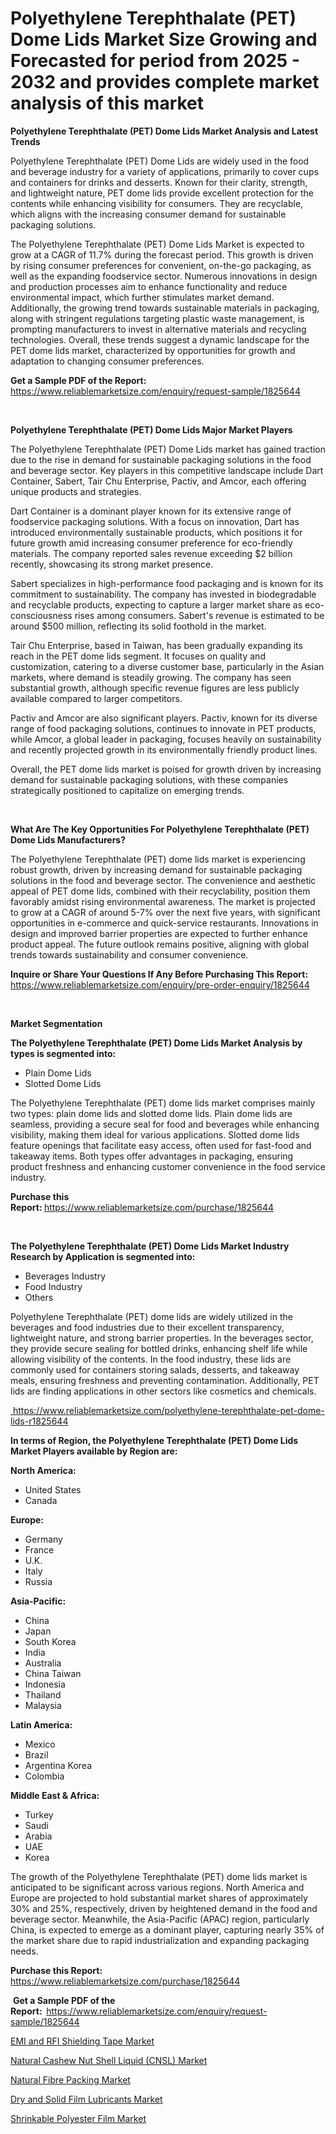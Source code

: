 <p><h1>Polyethylene Terephthalate (PET) Dome Lids Market Size Growing and Forecasted for period from 2025 - 2032 and provides complete market analysis of this market</h1></p><p><strong>Polyethylene Terephthalate (PET) Dome Lids Market Analysis and Latest Trends</strong></p>
<p><p>Polyethylene Terephthalate (PET) Dome Lids are widely used in the food and beverage industry for a variety of applications, primarily to cover cups and containers for drinks and desserts. Known for their clarity, strength, and lightweight nature, PET dome lids provide excellent protection for the contents while enhancing visibility for consumers. They are recyclable, which aligns with the increasing consumer demand for sustainable packaging solutions.</p><p>The Polyethylene Terephthalate (PET) Dome Lids Market is expected to grow at a CAGR of 11.7% during the forecast period. This growth is driven by rising consumer preferences for convenient, on-the-go packaging, as well as the expanding foodservice sector. Numerous innovations in design and production processes aim to enhance functionality and reduce environmental impact, which further stimulates market demand. Additionally, the growing trend towards sustainable materials in packaging, along with stringent regulations targeting plastic waste management, is prompting manufacturers to invest in alternative materials and recycling technologies. Overall, these trends suggest a dynamic landscape for the PET dome lids market, characterized by opportunities for growth and adaptation to changing consumer preferences.</p></p>
<p><strong>Get a Sample PDF of the Report:&nbsp;</strong> <a href="https://www.reliablemarketsize.com/enquiry/request-sample/1825644?utm_campaign=2008&utm_medium=2&utm_source=Github&utm_content=ia&utm_term=03042025&utm_id=polyethylene-terephthalate-pet-dome-lids">https://www.reliablemarketsize.com/enquiry/request-sample/1825644</a></p>
<p>&nbsp;</p>
<p><strong>Polyethylene Terephthalate (PET) Dome Lids Major Market Players</strong></p>
<p><p>The Polyethylene Terephthalate (PET) Dome Lids market has gained traction due to the rise in demand for sustainable packaging solutions in the food and beverage sector. Key players in this competitive landscape include Dart Container, Sabert, Tair Chu Enterprise, Pactiv, and Amcor, each offering unique products and strategies.</p><p>Dart Container is a dominant player known for its extensive range of foodservice packaging solutions. With a focus on innovation, Dart has introduced environmentally sustainable products, which positions it for future growth amid increasing consumer preference for eco-friendly materials. The company reported sales revenue exceeding $2 billion recently, showcasing its strong market presence.</p><p>Sabert specializes in high-performance food packaging and is known for its commitment to sustainability. The company has invested in biodegradable and recyclable products, expecting to capture a larger market share as eco-consciousness rises among consumers. Sabert's revenue is estimated to be around $500 million, reflecting its solid foothold in the market.</p><p>Tair Chu Enterprise, based in Taiwan, has been gradually expanding its reach in the PET dome lids segment. It focuses on quality and customization, catering to a diverse customer base, particularly in the Asian markets, where demand is steadily growing. The company has seen substantial growth, although specific revenue figures are less publicly available compared to larger competitors.</p><p>Pactiv and Amcor are also significant players. Pactiv, known for its diverse range of food packaging solutions, continues to innovate in PET products, while Amcor, a global leader in packaging, focuses heavily on sustainability and recently projected growth in its environmentally friendly product lines.</p><p>Overall, the PET dome lids market is poised for growth driven by increasing demand for sustainable packaging solutions, with these companies strategically positioned to capitalize on emerging trends.</p></p>
<p>&nbsp;</p>
<p><strong>What Are The Key Opportunities For Polyethylene Terephthalate (PET) Dome Lids Manufacturers?</strong></p>
<p><p>The Polyethylene Terephthalate (PET) dome lids market is experiencing robust growth, driven by increasing demand for sustainable packaging solutions in the food and beverage sector. The convenience and aesthetic appeal of PET dome lids, combined with their recyclability, position them favorably amidst rising environmental awareness. The market is projected to grow at a CAGR of around 5-7% over the next five years, with significant opportunities in e-commerce and quick-service restaurants. Innovations in design and improved barrier properties are expected to further enhance product appeal. The future outlook remains positive, aligning with global trends towards sustainability and consumer convenience.</p></p>
<p><strong>Inquire or Share Your Questions If Any Before Purchasing This Report:</strong> <a href="https://www.reliablemarketsize.com/enquiry/pre-order-enquiry/1825644?utm_campaign=2008&utm_medium=2&utm_source=Github&utm_content=ia&utm_term=03042025&utm_id=polyethylene-terephthalate-pet-dome-lids">https://www.reliablemarketsize.com/enquiry/pre-order-enquiry/1825644</a></p>
<p>&nbsp;</p>
<p><strong>Market Segmentation</strong></p>
<p><strong>The Polyethylene Terephthalate (PET) Dome Lids Market Analysis by types is segmented into:</strong></p>
<p><ul><li>Plain Dome Lids</li><li>Slotted Dome Lids</li></ul></p>
<p><p>The Polyethylene Terephthalate (PET) dome lids market comprises mainly two types: plain dome lids and slotted dome lids. Plain dome lids are seamless, providing a secure seal for food and beverages while enhancing visibility, making them ideal for various applications. Slotted dome lids feature openings that facilitate easy access, often used for fast-food and takeaway items. Both types offer advantages in packaging, ensuring product freshness and enhancing customer convenience in the food service industry.</p></p>
<p><strong>Purchase this Report:&nbsp;</strong><a href="https://www.reliablemarketsize.com/purchase/1825644?utm_campaign=2008&utm_medium=2&utm_source=Github&utm_content=ia&utm_term=03042025&utm_id=polyethylene-terephthalate-pet-dome-lids">https://www.reliablemarketsize.com/purchase/1825644</a></p>
<p>&nbsp;</p>
<p><strong>The Polyethylene Terephthalate (PET) Dome Lids Market Industry Research by Application is segmented into:</strong></p>
<p><ul><li>Beverages Industry</li><li>Food Industry</li><li>Others</li></ul></p>
<p><p>Polyethylene Terephthalate (PET) dome lids are widely utilized in the beverages and food industries due to their excellent transparency, lightweight nature, and strong barrier properties. In the beverages sector, they provide secure sealing for bottled drinks, enhancing shelf life while allowing visibility of the contents. In the food industry, these lids are commonly used for containers storing salads, desserts, and takeaway meals, ensuring freshness and preventing contamination. Additionally, PET lids are finding applications in other sectors like cosmetics and chemicals.</p></p>
<p><a href="https://www.reliablemarketsize.com/polyethylene-terephthalate-pet-dome-lids-r1825644?utm_campaign=2008&utm_medium=2&utm_source=Github&utm_content=ia&utm_term=03042025&utm_id=polyethylene-terephthalate-pet-dome-lids">&nbsp;https://www.reliablemarketsize.com/polyethylene-terephthalate-pet-dome-lids-r1825644</a></p>
<p><strong>In terms of Region, the Polyethylene Terephthalate (PET) Dome Lids Market Players available by Region are:</strong></p>
<p>
    <p> <strong> North America: </strong>
        <ul>
            <li>United States</li>
            <li>Canada</li>
        </ul>
        </p> 
    <p> <strong> Europe: </strong>
        <ul>
            <li>Germany</li>
            <li>France</li>
            <li>U.K.</li>
            <li>Italy</li>
            <li>Russia</li>
        </ul>
        </p> 
    <p> <strong> Asia-Pacific: </strong>
        <ul>
            <li>China</li>
            <li>Japan</li>
            <li>South Korea</li>
            <li>India</li>
            <li>Australia</li>
            <li>China Taiwan</li>
            <li>Indonesia</li>
            <li>Thailand</li>
            <li>Malaysia</li>
        </ul>
        </p> 
    <p> <strong> Latin America: </strong>
        <ul>
            <li>Mexico</li>
            <li>Brazil</li>
            <li>Argentina Korea</li>
            <li>Colombia</li>
        </ul>
        </p> 
    <p> <strong> Middle East & Africa: </strong>
        <ul>
            <li>Turkey</li>
            <li>Saudi</li>
            <li>Arabia</li>
            <li>UAE</li>
            <li>Korea</li>
        </ul>
    </p>
    </p>
<p><p>The growth of the Polyethylene Terephthalate (PET) dome lids market is anticipated to be significant across various regions. North America and Europe are projected to hold substantial market shares of approximately 30% and 25%, respectively, driven by heightened demand in the food and beverage sector. Meanwhile, the Asia-Pacific (APAC) region, particularly China, is expected to emerge as a dominant player, capturing nearly 35% of the market share due to rapid industrialization and expanding packaging needs.</p></p>
<p><strong>Purchase this Report: </strong><a href="https://www.reliablemarketsize.com/purchase/1825644?utm_campaign=2008&utm_medium=2&utm_source=Github&utm_content=ia&utm_term=03042025&utm_id=polyethylene-terephthalate-pet-dome-lids">https://www.reliablemarketsize.com/purchase/1825644</a></p>
<p>&nbsp;<strong>Get a Sample PDF of the Report:&nbsp;&nbsp;</strong><a href="https://www.reliablemarketsize.com/enquiry/request-sample/1825644?utm_campaign=2008&utm_medium=2&utm_source=Github&utm_content=ia&utm_term=03042025&utm_id=polyethylene-terephthalate-pet-dome-lids">https://www.reliablemarketsize.com/enquiry/request-sample/1825644</a></p>
<p><strong></strong></p>
<p><p><a href="https://github.com/idranalexie/Market-Research-Report-List-1/blob/main/emi-and-rfi-shielding-tape-market.md?utm_campaign=2008&utm_medium=2&utm_source=Github&utm_content=ia&utm_term=03042025&utm_id=polyethylene-terephthalate-pet-dome-lids">EMI and RFI Shielding Tape Market</a></p><p><a href="https://github.com/balbajagatr1/Market-Research-Report-List-1/blob/main/natural-cashew-nut-shell-liquid-cnsl-market.md?utm_campaign=2008&utm_medium=2&utm_source=Github&utm_content=ia&utm_term=03042025&utm_id=polyethylene-terephthalate-pet-dome-lids">Natural Cashew Nut Shell Liquid (CNSL) Market</a></p><p><a href="https://github.com/yardemuongz5/Market-Research-Report-List-1/blob/main/natural-fibre-packing-market.md?utm_campaign=2008&utm_medium=2&utm_source=Github&utm_content=ia&utm_term=03042025&utm_id=polyethylene-terephthalate-pet-dome-lids">Natural Fibre Packing Market</a></p><p><a href="https://github.com/ftnlewins/Market-Research-Report-List-1/blob/main/dry-and-solid-film-lubricants-market.md?utm_campaign=2008&utm_medium=2&utm_source=Github&utm_content=ia&utm_term=03042025&utm_id=polyethylene-terephthalate-pet-dome-lids">Dry and Solid Film Lubricants Market</a></p><p><a href="https://github.com/rempemelon5k/Market-Research-Report-List-1/blob/main/shrinkable-polyester-film-market.md?utm_campaign=2008&utm_medium=2&utm_source=Github&utm_content=ia&utm_term=03042025&utm_id=polyethylene-terephthalate-pet-dome-lids">Shrinkable Polyester Film Market</a></p></p>